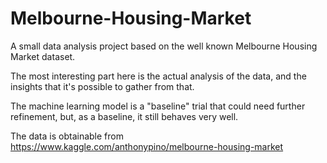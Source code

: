 # Melbourne-Housing-Market
A small data analysis project based on the well known Melbourne Housing Market dataset.

The most interesting part here is the actual analysis of the data, and the insights that it's possible to gather from that. 

The machine learning model is a "baseline" trial that could need further refinement, but, as a baseline, it still behaves very well. 

The data is obtainable from https://www.kaggle.com/anthonypino/melbourne-housing-market
